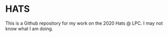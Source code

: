 # HATS
This is a Github repository for my work on the 2020 Hats @ LPC. I may not know what I am doing.
